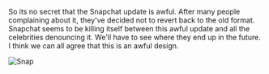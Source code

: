 So its no secret that the Snapchat update is awful. After many people complaining about it, they've decided not to revert back to the old format. Snapchat seems to be killing itself between this awful update and all the celebrities denouncing it. We'll have to see where they end up in the future. I think we can all agree that this is an awful design.

<img src="/tysons-random-musings/img/snap.jpg" alt="Snap">
